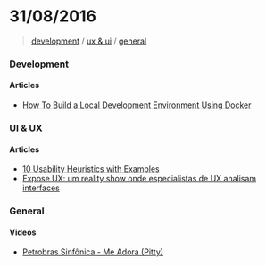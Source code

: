 # 31/08/2016

> [development](#development) / [ux & ui](#ux--ui) / [general](#general)

### Development

#### Articles
- [How To Build a Local Development Environment Using Docker](http://www.masterzendframework.com/docker-development-environment/)


### UI & UX

#### Articles
- [10 Usability Heuristics with Examples](https://blog.prototypr.io/10-usability-heuristics-with-examples-4a81ada920c#.hkym27pcp)
- [Expose UX: um reality show onde especialistas de UX analisam interfaces](http://arquiteturadeinformacao.com/user-experience/expose-ux-um-reality-show-onde-especialistas-de-ux-analisam-interfaces/)


### General

#### Videos
- [Petrobras Sinfônica - Me Adora (Pitty)](https://www.youtube.com/watch?v=g-JSImio3U0)